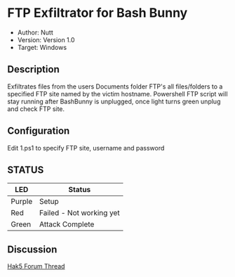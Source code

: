 # FTP Exfiltrator for Bash Bunny

* Author: Nutt
* Version: Version 1.0
* Target: Windows

## Description

Exfiltrates files from the users Documents folder
FTP's all files/folders to a specified FTP site named by the victim hostname.
Powershell FTP script will stay running after BashBunny is unplugged, once light turns green unplug and check FTP site.

## Configuration

Edit 1.ps1 to specify FTP site, username and password

## STATUS

| LED                | Status                                       |
| ------------------ | -------------------------------------------- |
| Purple			 | Setup								        |
| Red                | Failed - Not working yet                     |
| Green              | Attack Complete                              |

## Discussion
[Hak5 Forum Thread](https://forums.hak5.org/index.php?/topic/40225-payload-usb_exfiltrator/ "Hak5 Forum Thread")
